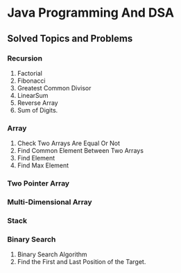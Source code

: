 # Java Programming And DSA

## Solved Topics and Problems

### Recursion

1. Factorial
2. Fibonacci
3. Greatest Common Divisor
4. LinearSum
5. Reverse Array
6. Sum of Digits.

### Array

1. Check Two Arrays Are Equal Or Not
2. Find Common Element Between Two Arrays
3. Find Element
4. Find Max Element

### Two Pointer Array

### Multi-Dimensional Array

### Stack

### Binary Search

1. Binary Search Algorithm
2. Find the First and Last Position of the Target.
